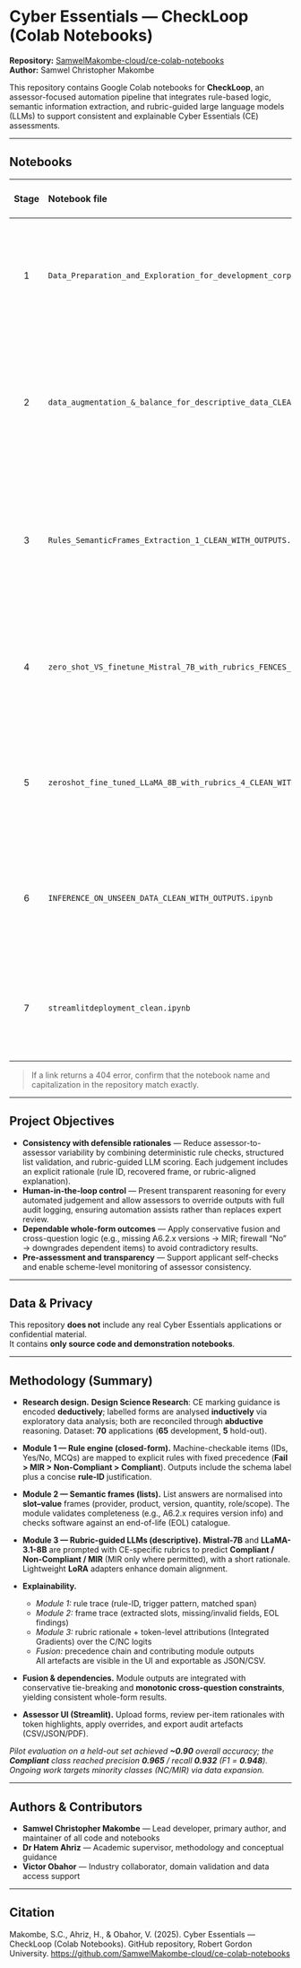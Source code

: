 # Cyber Essentials — CheckLoop (Colab Notebooks)

**Repository:** [SamwelMakombe-cloud/ce-colab-notebooks](https://github.com/SamwelMakombe-cloud/ce-colab-notebooks)  
**Author:** Samwel Christopher Makombe

This repository contains Google Colab notebooks for **CheckLoop**, an assessor-focused automation pipeline that integrates rule-based logic, semantic information extraction, and rubric-guided large language models (LLMs) to support consistent and explainable Cyber Essentials (CE) assessments.

---

##  Notebooks

| Stage | Notebook file | Open in Colab | Purpose |
|:--:|:--|:--|:--|
| 1 | `Data_Preparation_and_Exploration_for_development_corpus_CLEAN_WITH_OUTPUTS.ipynb` | [![Open In Colab](https://colab.research.google.com/assets/colab-badge.svg)](https://colab.research.google.com/github/SamwelMakombe-cloud/ce-colab-notebooks/blob/main/Data_Preparation_and_Exploration_for_development_corpus_CLEAN_WITH_OUTPUTS.ipynb) | Loads and explores the development corpus, structuring questions, answers, and notes for downstream modules. |
| 2 | `data_augmentation_&_balance_for_descriptive_data_CLEAN_WITH_OUTPUTS.ipynb` | [![Open In Colab](https://colab.research.google.com/assets/colab-badge.svg)](https://colab.research.google.com/github/SamwelMakombe-cloud/ce-colab-notebooks/blob/main/data_augmentation_&_balance_for_descriptive_data_CLEAN_WITH_OUTPUTS.ipynb) | Performs class balancing and data augmentation for descriptive answers while preserving label integrity. |
| 3 | `Rules_SemanticFrames_Extraction_1_CLEAN_WITH_OUTPUTS.ipynb` | [![Open In Colab](https://colab.research.google.com/assets/colab-badge.svg)](https://colab.research.google.com/github/SamwelMakombe-cloud/ce-colab-notebooks/blob/main/Rules_SemanticFrames_Extraction_1_CLEAN_WITH_OUTPUTS.ipynb) | Encodes CE marking rules (CFG) and extracts semantic frames and entities (spaCy + SRL) aligned to the marking guide. |
| 4 | `zero_shot_VS_finetune_Mistral_7B_with_rubrics_FENCES_STRICT_SAFE_WITH_OUTPUTS.ipynb` | [![Open In Colab](https://colab.research.google.com/assets/colab-badge.svg)](https://colab.research.google.com/github/SamwelMakombe-cloud/ce-colab-notebooks/blob/main/zero_shot_VS_finetune_Mistral_7B_with_rubrics_FENCES_STRICT_SAFE_WITH_OUTPUTS.ipynb) | Compares zero-shot and fine-tuned **Mistral-7B** models under CE-specific rubrics (safe rendering for GitHub). |
| 5 | `zeroshot_fine_tuned_LLaMA_8B_with_rubrics_4_CLEAN_WITH_OUTPUTS.ipynb` | [![Open In Colab](https://colab.research.google.com/assets/colab-badge.svg)](https://colab.research.google.com/github/SamwelMakombe-cloud/ce-colab-notebooks/blob/main/zeroshot_fine_tuned_LLaMA_8B_with_rubrics_4_CLEAN_WITH_OUTPUTS.ipynb) | Evaluates **LLaMA-3.1-8B** using CE-specific rubric prompts and reports comparative performance metrics. |
| 6 | `INFERENCE_ON_UNSEEN_DATA_CLEAN_WITH_OUTPUTS.ipynb` | [![Open In Colab](https://colab.research.google.com/assets/colab-badge.svg)](https://colab.research.google.com/github/SamwelMakombe-cloud/ce-colab-notebooks/blob/main/INFERENCE_ON_UNSEEN_DATA_CLEAN_WITH_OUTPUTS.ipynb) | Runs the full inference pipeline on held-out forms and saves predictions with explanatory outputs. |
| 7 | `streamlitdeployment_clean.ipynb` | [![Open In Colab](https://colab.research.google.com/assets/colab-badge.svg)](https://colab.research.google.com/github/SamwelMakombe-cloud/ce-colab-notebooks/blob/main/streamlitdeployment_clean.ipynb) | Launches the Streamlit assessor interface with override logging and exportable audit artefacts. |

> If a link returns a 404 error, confirm that the notebook name and capitalization in the repository match exactly.

---

##  Project Objectives

- **Consistency with defensible rationales** — Reduce assessor-to-assessor variability by combining deterministic rule checks, structured list validation, and rubric-guided LLM scoring. Each judgement includes an explicit rationale (rule ID, recovered frame, or rubric-aligned explanation).  
- **Human-in-the-loop control** — Present transparent reasoning for every automated judgement and allow assessors to override outputs with full audit logging, ensuring automation assists rather than replaces expert review.  
- **Dependable whole-form outcomes** — Apply conservative fusion and cross-question logic (e.g., missing A6.2.x versions → MIR; firewall “No” → downgrades dependent items) to avoid contradictory results.  
- **Pre-assessment and transparency** — Support applicant self-checks and enable scheme-level monitoring of assessor consistency.

---

##  Data & Privacy

This repository **does not** include any real Cyber Essentials applications or confidential material.  
It contains **only source code and demonstration notebooks**.

---

## Methodology (Summary)

- **Research design.** **Design Science Research**: CE marking guidance is encoded **deductively**; labelled forms are analysed **inductively** via exploratory data analysis; both are reconciled through **abductive** reasoning. Dataset: **70** applications (**65** development, **5** hold-out).

- **Module 1 — Rule engine (closed-form).** Machine-checkable items (IDs, Yes/No, MCQs) are mapped to explicit rules with fixed precedence (**Fail > MIR > Non-Compliant > Compliant**). Outputs include the schema label plus a concise **rule-ID** justification.

- **Module 2 — Semantic frames (lists).** List answers are normalised into **slot–value** frames (provider, product, version, quantity, role/scope). The module validates completeness (e.g., A6.2.x requires version info) and checks software against an end-of-life (EOL) catalogue.

- **Module 3 — Rubric-guided LLMs (descriptive).** **Mistral-7B** and **LLaMA-3.1-8B** are prompted with CE-specific rubrics to predict **Compliant / Non-Compliant / MIR** (MIR only where permitted), with a short rationale. Lightweight **LoRA** adapters enhance domain alignment.

- **Explainability.**  
  - *Module 1:* rule trace (rule-ID, trigger pattern, matched span)  
  - *Module 2:* frame trace (extracted slots, missing/invalid fields, EOL findings)  
  - *Module 3:* rubric rationale + token-level attributions (Integrated Gradients) over the C/NC logits  
  - *Fusion:* precedence chain and contributing module outputs  
  All artefacts are visible in the UI and exportable as JSON/CSV.

- **Fusion & dependencies.** Module outputs are integrated with conservative tie-breaking and **monotonic cross-question constraints**, yielding consistent whole-form results.

- **Assessor UI (Streamlit).** Upload forms, review per-item rationales with token highlights, apply overrides, and export audit artefacts (CSV/JSON/PDF).

*Pilot evaluation on a held-out set achieved **~0.90** overall accuracy; the **Compliant** class reached precision **0.965** / recall **0.932** (F1 = **0.948**). Ongoing work targets minority classes (NC/MIR) via data expansion.*


---

##  Authors & Contributors

- **Samwel Christopher Makombe** — Lead developer, primary author, and maintainer of all code and notebooks  
- **Dr Hatem Ahriz** — Academic supervisor, methodology and conceptual guidance  
- **Victor Obahor** — Industry collaborator, domain validation and data access support


---

##  Citation

Makombe, S.C., Ahriz, H., & Obahor, V. (2025). Cyber Essentials — CheckLoop (Colab Notebooks). GitHub repository, Robert Gordon University. https://github.com/SamwelMakombe-cloud/ce-colab-notebooks

